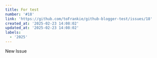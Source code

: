 ```yaml
---
title: For test
number: '#18'
link: 'https://github.com/toFrankie/github-blogger-test/issues/18'
created_at: '2025-02-23 14:08:02'
updated_at: '2025-02-23 14:08:02'
labels:
  - '2025'
---
```

New Issue
